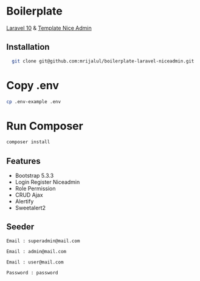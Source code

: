 # Boilerplate

[Laravel 10](https://laravel.com/docs/10.x) & [Template Nice Admin](https://bootstrapmade.com/nice-admin-bootstrap-admin-html-template/)

## Installation

```bash
  git clone git@github.com:mrijalul/boilerplate-laravel-niceadmin.git
```

# Copy .env

```bash
cp .env-example .env
```

# Run Composer

```bash
composer install
```

## Features

-   Bootstrap 5.3.3
-   Login Register Niceadmin
-   Role Permission
-   CRUD Ajax
-   Alertify
-   Sweetalert2

## Seeder

```
Email : superadmin@mail.com
```

```
Email : admin@mail.com
```

```
Email : user@mail.com
```

```
Password : password
```

